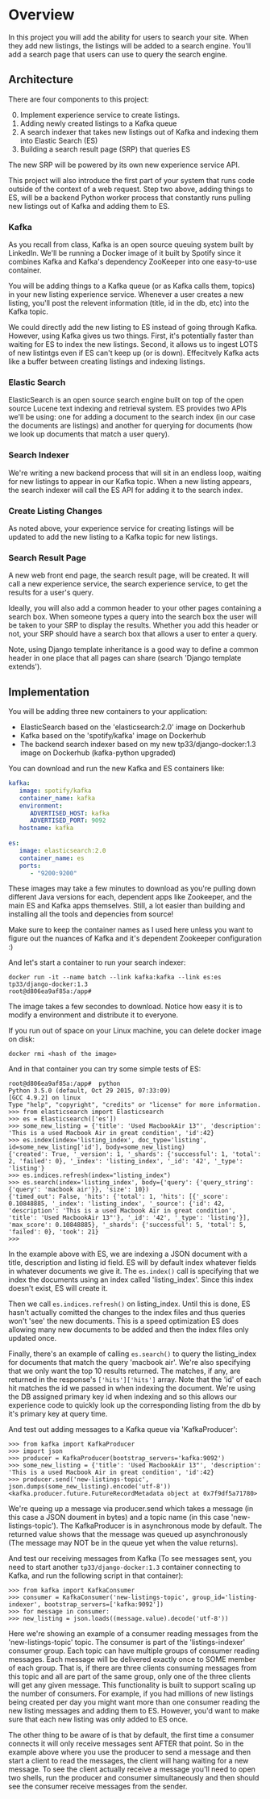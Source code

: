 Overview
========

In this project you will add the ability for users to search your
site. When they add new listings, the listings will be added to a
search engine. You'll add a search page that users can use to query
the search engine.

Architecture
------------

There are four components to this project:

0. Implement experience service to create listings.
1. Adding newly created listings to a Kafka queue
2. A search indexer that takes new listings out of Kafka and indexing them into Elastic Search (ES)
3. Building a search result page (SRP) that queries ES

The new SRP will be powered by its own new experience service API.

This project will also introduce the first part of your system that
runs code outside of the context of a web request. Step two above,
adding things to ES, will be a backend Python worker process that constantly
runs pulling new listings out of Kafka and adding them to ES.

### Kafka ###

As you recall from class, Kafka is an open source queuing system built
by LinkedIn. We'll be running a Docker image of it built by Spotify
since it combines Kafka and Kafka's dependency ZooKeeper into one easy-to-use
container.

You will be adding things to a Kafka queue (or as Kafka calls them,
topics) in your new listing experience service. Whenever a user
creates a new listing, you'll post the relevent information (title, id
in the db, etc) into the Kafka topic.

We could directly add the new listing to ES instead of going through
Kafka. However, using Kafka gives us two things. First, it's
potentially faster than waiting for ES to index the new
listings. Second, it allows us to ingest LOTS of new listintgs even if
ES can't keep up (or is down). Effecitvely Kafka acts like a buffer
between creating listings and indexing listings.

### Elastic Search ###

ElasticSearch is an open source search engine built on top of the open
source Lucene text indexing and retrieval system. ES provides two APIs
we'll be using: one for adding a document to the search index (in our
case the documents are listings) and another for querying for
documents (how we look up documents that match a user query).

### Search Indexer ###

We're writing a new backend process that will sit in an endless loop,
waiting for new listings to appear in our Kafka topic. When a new
listing appears, the search indexer will call the ES API for adding it
to the search index.

### Create Listing Changes ###

As noted above, your experience service for creating listings will be
updated to add the new listing to a Kafka topic for new listings.

### Search Result Page ###

A new web front end page, the search result page, will be created. It
will call a new experience service, the search experience service, to
get the results for a user's query.

Ideally, you will also add a common header to your other pages
containing a search box. When someone types a query into the search
box the user will be taken to your SRP to display the results. Whether
you add this header or not, your SRP should have a search box that
allows a user to enter a query.

Note, using Django template inheritance is a good way to define a common
header in one place that all pages can share (search 'Django template extends').

Implementation
--------------

You will be adding three new containers to your application:

   - ElasticSearch based on the 'elasticsearch:2.0' image on Dockerhub
   - Kafka based on the 'spotify/kafka' image on Dockerhub
   - The backend search indexer based on my new tp33/django-docker:1.3 image on Dockerhub (kafka-python upgraded)

You can download and run the new Kafka and ES containers like:

```YAML
kafka:
   image: spotify/kafka
   container_name: kafka
   environment:
      ADVERTISED_HOST: kafka
      ADVERTISED_PORT: 9092
   hostname: kafka
   
es:
   image: elasticsearch:2.0
   container_name: es
   ports:
      - "9200:9200"
```

These images may take a few minutes to download as you're pulling down different Java versions for each, dependent apps like Zookeeper, and the main ES and Kafka apps themselves. Still, a lot easier than building and installing all the tools and depencies from source!

Make sure to keep the container names as I used here unless you want
to figure out the nuances of Kafka and it's dependent Zookeeper
configuration :)

And let's start a container to run your search indexer:

    docker run -it --name batch --link kafka:kafka --link es:es tp33/django-docker:1.3
    root@d806ea9af85a:/app#

The image takes a few secondes to download. Notice how easy it is to modify a environment and distribute it to everyone.

If you run out of space on your Linux machine, you can delete docker image on disk:

```
docker rmi <hash of the image>
```

And in that container you can try some simple tests of ES:
   
```
root@d806ea9af85a:/app#  python
Python 3.5.0 (default, Oct 29 2015, 07:33:09) 
[GCC 4.9.2] on linux
Type "help", "copyright", "credits" or "license" for more information.
>>> from elasticsearch import Elasticsearch
>>> es = Elasticsearch(['es'])
>>> some_new_listing = {'title': 'Used MacbookAir 13"', 'description': 'This is a used Macbook Air in great condition', 'id':42}
>>> es.index(index='listing_index', doc_type='listing', id=some_new_listing['id'], body=some_new_listing)
{'created': True, '_version': 1, '_shards': {'successful': 1, 'total': 2, 'failed': 0}, '_index': 'listing_index', '_id': '42', '_type': 'listing'}
>>> es.indices.refresh(index="listing_index")
>>> es.search(index='listing_index', body={'query': {'query_string': {'query': 'macbook air'}}, 'size': 10})
{'timed_out': False, 'hits': {'total': 1, 'hits': [{'_score': 0.10848885, '_index': 'listing_index', '_source': {'id': 42, 'description': 'This is a used Macbook Air in great condition', 'title': 'Used MacbookAir 13"'}, '_id': '42', '_type': 'listing'}], 'max_score': 0.10848885}, '_shards': {'successful': 5, 'total': 5, 'failed': 0}, 'took': 21}
>>> 
```
   
In the example above with ES, we are indexing a JSON document with a title, description and listing id field. ES will by default index whatever fields in whatever documents we give it. The `es.index()` call is specifying that we index the documents using an index called 'listing_index'. Since this index doesn't exist, ES will create it.

Then we call `es.indices.refresh()` on listing_index. Until this is done, ES hasn't actually comitted the changes to the index files and thus queries won't 'see' the new documents. This is a speed optimization ES does allowing many new documents to be added and then the index files only updated once.

Finally, there's an example of calling `es.search()` to query the listing_index for documents that match the query 'macbook air'. We're also specifying that we only want the top 10 results returned. The matches, if any, are returned in the response's `['hits']['hits']` array. Note that the 'id' of each hit matches the id we passed in when indexing the document. We're using the DB assigned primary key id when indexing and so this allows our experience code to quickly look up the corresponding listing from the db by it's primary key at query time.

And test out adding messages to a Kafka queue via 'KafkaProducer':

```
>>> from kafka import KafkaProducer
>>> import json
>>> producer = KafkaProducer(bootstrap_servers='kafka:9092')
>>> some_new_listing = {'title': 'Used MacbookAir 13"', 'description': 'This is a used Macbook Air in great condition', 'id':42}
>>> producer.send('new-listings-topic', json.dumps(some_new_listing).encode('utf-8'))
<kafka.producer.future.FutureRecordMetadata object at 0x7f9df5a71780>
```
   
We're queing up a message via producer.send which takes a message (in this case a JSON doument in bytes) and a topic name (in this case 'new-listings-topic'). The KafkaProducer is in asynchronous mode by default. The returned value shows that the message was queued up asynchronously (The message may NOT be in the queue yet when the value returns).

And test our receiving messages from Kafka (To see messages sent, you need to start another `tp33/django-docker:1.3` container connecting to Kafka, and run the following script in that container):
   
```
>>> from kafka import KafkaConsumer
>>> consumer = KafkaConsumer('new-listings-topic', group_id='listing-indexer', bootstrap_servers=['kafka:9092'])
>>> for message in consumer:
>>> new_listing = json.loads((message.value).decode('utf-8'))
```

Here we're showing an example of a consumer reading messages from the 'new-listings-topic' topic. The consumer is part of the 'listings-indexer' consumer group. Each topic can have multiple groups of consumer reading messages. Each message will be delivered exactly once to SOME member of each group. That is, if there are three clients consuming messages from this topic and all are part of the same group, only one of the three clients will get any given message. This functionality is built to support scaling up the number of consumers. For example, if you had millions of new listings being created per day you might want more than one consumer reading the new listing messages and adding them to ES. However, you'd want to make sure that each new listing was only added to ES once.

The other thing to be aware of is that by default, the first
time a consumer connects it will only receive messages sent AFTER that
point. So in the example above where you use the producer to send a message and then
start a client to read the messages, the client will hang waiting for a new message. To see the client
actually receive a message you'll need to open two shells, run the producer and consumer simultaneously
and then should see the consumer receive messages from the sender.
